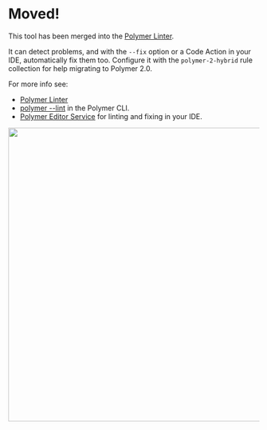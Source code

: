# Moved!

This tool has been merged into the [Polymer Linter](https://github.com/Polymer/polymer-linter).

It can detect problems, and with the `--fix` option or a Code Action in your IDE, automatically fix them too. Configure it with the `polymer-2-hybrid` rule collection for help migrating to Polymer 2.0.

For more info see:
  - [Polymer Linter](https://github.com/Polymer/polymer-linter)
  - [polymer --lint](https://github.com/Polymer/polymer-cli#polymer-lint---rules-rule_set-options) in the Polymer CLI.
  - [Polymer Editor Service](https://github.com/Polymer/polymer-editor-service) for linting and fixing in your IDE.

<img src="https://user-images.githubusercontent.com/1659/32983803-946aabaa-cc4f-11e7-90ca-a63e8c437037.gif" width="821" height="588">
